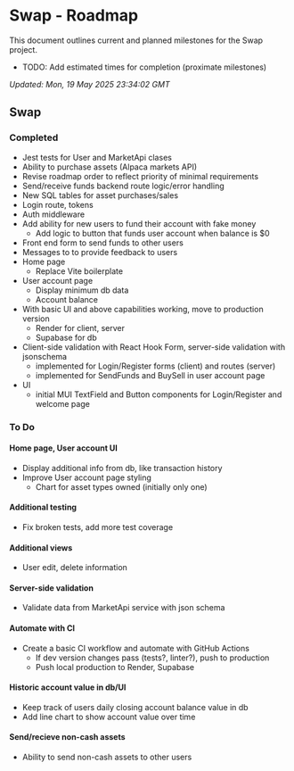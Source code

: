 # Swap - Roadmap

This document outlines current and planned milestones for the Swap project.
- TODO: Add estimated times for completion (proximate milestones)

*Updated: Mon, 19 May 2025 23:34:02 GMT*

## Swap

### Completed
- Jest tests for User and MarketApi clases
- Ability to purchase assets (Alpaca markets API)
- Revise roadmap order to reflect priority of minimal requirements
- Send/receive funds backend route logic/error handling
- New SQL tables for asset purchases/sales
- Login route, tokens
- Auth middleware
- Add ability for new users to fund their account with fake money
    - Add logic to button that funds user account when balance is $0
- Front end form to send funds to other users
- Messages to to provide feedback to users
- Home page
    - Replace Vite boilerplate
- User account page
    - Display minimum db data
    - Account balance
- With basic UI and above capabilities working, move to production version
    - Render for client, server
    - Supabase for db
- Client-side validation with React Hook Form, server-side validation with jsonschema
    - implemented for Login/Register forms (client) and routes (server)
    - implemented for SendFunds and BuySell in user account page
- UI
    - initial MUI TextField and Button components for Login/Register and welcome page

### To Do

#### Home page, User account UI
- Display additional info from db, like transaction history
- Improve User account page styling
  - Chart for asset types owned (initially only one)

#### Additional testing
- Fix broken tests, add more test coverage

#### Additional views
- User edit, delete information

#### Server-side validation
- Validate data from MarketApi service with json schema

#### Automate with CI
- Create a basic CI workflow and automate with GitHub Actions
    - If dev version changes pass (tests?, linter?), push to production
    - Push local production to Render, Supabase

#### Historic account value in db/UI
- Keep track of users daily closing account balance value in db
- Add line chart to show account value over time

#### Send/recieve non-cash assets
- Ability to send non-cash assets to other users
